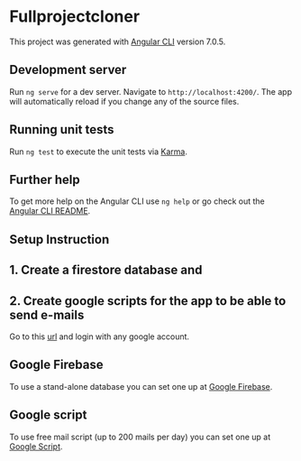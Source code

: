 # Fullprojectcloner
This project was generated with [Angular CLI](https://github.com/angular/angular-cli) version 7.0.5.

## Development server
Run `ng serve` for a dev server. Navigate to `http://localhost:4200/`. The app will automatically reload if you change any of the source files.

## Running unit tests
Run `ng test` to execute the unit tests via [Karma](https://karma-runner.github.io).

## Further help
To get more help on the Angular CLI use `ng help` or go check out the [Angular CLI README](https://github.com/angular/angular-cli/blob/master/README.md).

## Setup Instruction
## 1. Create a firestore database and 


## 2. Create google scripts for the app to be able to send e-mails
Go to this [url](https://script.google.com) and login with any google account. 
## Google Firebase 

To use a stand-alone database you can set one up at [Google Firebase](https://console.firebase.google.com/).

## Google script 

To use free mail script (up to 200 mails per day) you can set one up at [Google Script](https://script.google.com).






